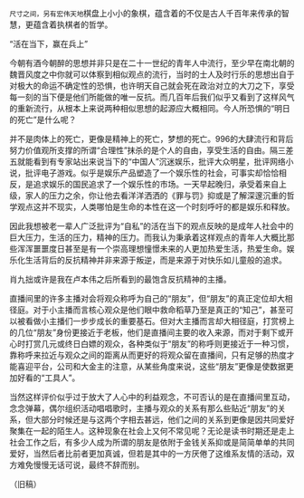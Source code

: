 `尺寸之间，另有宏伟天地`
​​棋盘上小小的象棋，蕴含着的不仅是古人千百年来传承的智慧，更蕴含着执棋者的哲学。

“活在当下，赢在兵上”

今朝有酒今朝醉的思想并非只是在二十一世纪的青年人中流行，至少早在南北朝的魏晋风度之中你就可以体察到相似观点的流行，当时的士人及时行乐的思想出自于对极大的命运不确定性的恐惧，也许明天自己就会死在政治对立的大刀之下，享受每一刻的当下便是他们所能做的唯一反抗。而几百年后我们似乎又看到了这样风气的重新流行，从根本上来说两种相似思想的起源应大概相同。今人所恐惧的“明日的死亡”是什么呢？

并不是肉体上的死亡，更像是精神上的死亡，梦想的死亡。996的大肆流行和背后努力价值观所支撑的所谓“合理性”抹杀的是个人的自由，享受生活的自由。隔三差五就能看到有专家站出来说当下的“中国人”沉迷娱乐，批评大众明星，批评网络小说，批评电子游戏。似乎是娱乐产品塑造了一个娱乐性的社会，可事实却恰恰相反，是追求娱乐的国民追求了一个娱乐性的市场。一天早起晚归，承受着来自上级，家人的压力之余，你让他去看洋洋洒洒的《罪与罚》抑或是了解深邃沉重的哲学观点这并不现实，人类哪怕是生命的本性在这一个时刻呼吁的都是娱乐和释放。

因此我想被老一辈人广泛批评为“自私”的活在当下的观点反映的是成年人社会中的巨大压力，生活的压力，精神的压力。而我认为秉承着这样观点的青年人大概比那些浑浑噩噩度日甚至是有一个崇高理想憧憬未来的人更加热爱生活，热爱生命。娱乐化生活背后的反抗精神并非来源于叛逆，而是来源于对快乐如儿童般的追求。

肖九拙或许是我在卢本伟之后所看到的最饱含反抗精神的主播。

直播间里的许多主播对会将观众称呼为自己的“朋友”，但“朋友”的真正定位却大相径庭。对于小主播而言核心观众是他们眼中救命稻草乃至是真正的“知己”，甚至可以被看做小主播们一步步成长的重要基石。但对大主播而言却大相径庭，打赏榜上的几位“朋友”身份更接近于老板，他们是直播间主要的收入来源，而对于剩下或开心时打赏几元或终日白嫖的观众，各种类似于“朋友”的称呼则更接近于一种习惯，靠称呼来拉近与观众之间的距离从而更好的将观众留在直播间，只有足够的热度才能喜迎平台，公司和大金主的注意，从某些角度来说，这些“朋友”更像是使数据更加好看的“工具人”。

当然这样评价似乎过于放大了人心中的利益观念，不可否认的是在直播间里互动，念念弹幕，偶尔组织活动唱唱歌时，主播与观众的关系有那么些贴近“朋友”的关系，但大部分时候还是与这两个字相去甚远，他们之间的关系到更像是因共同爱好聚集在一起的陌生人。这种现象在社会上又何不常见呢？无论是读书时期还是走上社会工作之后，有多少人成为所谓的朋友是依附于金钱关系抑或是简简单单的共同爱好，当然后者比前者更加真诚，但若是其中的一方厌倦了这维系友情的活动，双方难免慢慢无话可说，最终不辞而别。

（旧稿）
<!-- ##{"timestamp":1651593600}## -->